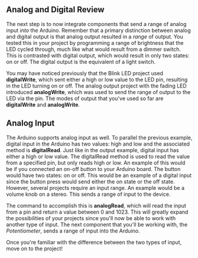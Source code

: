 ## Analog and Digital Review

The next step is to now integrate components that send a range of analog input <em>into</em> the Arduino. Remember that a primary distinction between analog and digital output is that analog output resulted in a <em>range</em> of output. You tested this in your project by programming a range of brightness that the LED cycled through, much like what would result from a dimmer switch. This is contrasted with digital output, which would result in only two states: on or off. The digital output is the equivalent of a light switch.

You may have noticed previously that the Blink LED project used <strong>digitalWrite</strong>, which sent either a high or low value to the LED pin, resulting in the LED turning on or off. The analog output project with the fading LED introduced <strong>analogWrite</strong>, which was used to send the range of output to the LED via the pin. The modes of output that you've used so far are <strong>digitalWrite</strong> and <strong>analogWrite</strong>.

## Analog Input
The Arduino supports analog input as well. To parallel the previous example, digital input in the Arduino has two values: high and low and the associated method is <strong>digitalRead</strong>. Just like in the output example, digital input has either a high or low value. The digitalRead method is used to read the value from a specified pin, but only reads high or low. An example of this would be if you connected an on-off button to your Arduino board. The button would have two states: on or off. This would be an example of a digital input since the button press would send either the on state or the off state. However, several projects require an input range. An example would be a volume knob on a stereo. This sends a range of input to the device.

The command to accomplish this is <strong>analogRead</strong>, which will read the input from a pin and return a value between 0 and 1023. This will greatly expand the possibilities of your projects since you'll now be able to work with another type of input. The next component that you'll be working with, the <em>Potentiometer</em>, sends a range of input into the Arduino.

Once you're familiar with the difference between the two types of input, move on to the project!
